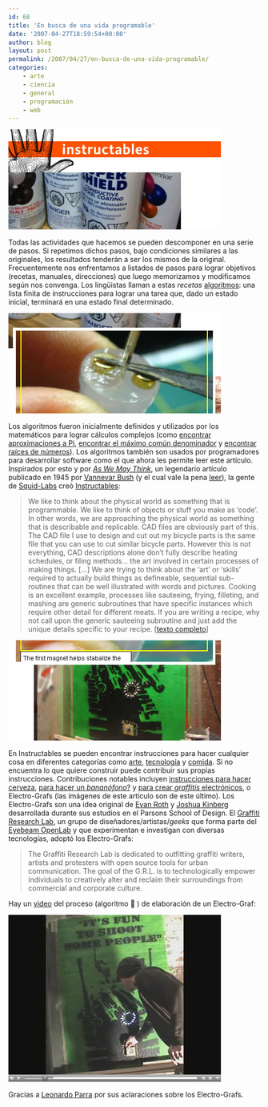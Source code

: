 ```yaml
---
id: 68
title: 'En busca de una vida programable'
date: '2007-04-27T18:59:54+00:00'
author: blog
layout: post
permalink: /2007/04/27/en-busca-de-una-vida-programable/
categories:
    - arte
    - ciencia
    - general
    - programación
    - web
---
```


[![Instructables 1](/wp-content/uploads/2007/04/instructable1.jpg)](http://www.instructables.com/id/ERK1ZODLCBEP286KBZ/ "Electro-Graf en Instructables")

Todas las actividades que hacemos se pueden descomponer en una serie de pasos. Si repetimos dichos pasos, bajo condiciones similares a las originales, los resultados tenderán a ser los mismos de la original. Frecuentemente nos enfrentamos a listados de pasos para lograr objetivos (recetas, manuales, direcciones) que luego memorizamos y modificamos según nos convenga. Los lingüistas llaman a estas *recetas* [algoritmos](http://es.wikipedia.org/wiki/Algoritmo "Algoritmo en Wikipedia"): una lista finita de instrucciones para lograr una tarea que, dado un estado inicial, terminará en una estado final determinado.

[![Instructables 2](/wp-content/uploads/2007/04/instructable2.jpg)](http://www.instructables.com/id/ERK1ZODLCBEP286KBZ/ "Electro-Graf en Instructables")

Los algoritmos fueron inicialmente definidos y utilizados por los matemáticos para lograr cálculos complejos (como [encontrar aproximaciones a Pi](http://mathworld.wolfram.com/ArchimedesAlgorithm.html "Algoritmo de Arquímedes"), [encontrar el máximo común denominador](http://mathworld.wolfram.com/EuclideanAlgorithm.html "Algoritmo de Euclides") y [encontrar raí­ces de números](http://mathworld.wolfram.com/NewtonsMethod.html "Método de Newton")). Los algoritmos también son usados por programadores para desarrollar software como el que ahora les permite leer este artí­culo. Inspirados por esto y por [*As We May Think*](http://www.theatlantic.com/doc/194507/bush "artículo en The Atlantic"), un legendario artí­culo publicado en 1945 por [Vannevar Bush](http://en.wikipedia.org/wiki/Vannevar_Bush "Vannevar Bush en Wikipedia") (y el cual vale la pena [leer](http://www.theatlantic.com/doc/194507/bush "As We May Think")), la gente de [Squid-Labs](http://www.squid-labs.com/) creó [Instructables](http://www.instructables.com/):

> We like to think about the physical world as something that is programmable. We like to think of objects or stuff you make as ‘code’. In other words, we are approaching the physical world as something that is describable and replicable. CAD files are obviously part of this. The CAD file I use to design and cut out my bicycle parts is the same file that you can use to cut similar bicycle parts. However this is not everything, CAD descriptions alone don’t fully describe heating schedules, or filing methods… the art involved in certain processes of making things. \[…\] We are trying to think about the ‘art’ or ‘skills’ required to actually build things as defineable, sequential sub-routines that can be well illustrated with words and pictures. Cooking is an excellent example, processes like sauteeing, frying, filleting, and mashing are generic subroutines that have specific instances which require other detail for different meats. If you are writing a recipe, why not call upon the generic sauteeing subroutine and just add the unique details specific to your recipe. \[[texto completo](http://www.instructables.com/about/fullstory.jsp "About Instructables")\]

[![Instructables 3](/wp-content/uploads/2007/04/instructable3.jpg)](http://www.instructables.com/id/ERK1ZODLCBEP286KBZ/ "Electro-Graf en Instructables")

En Instructables se pueden encontrar instrucciones para hacer cualquier cosa en diferentes categorí­as como [arte](http://www.instructables.com/tag/type:instructable/category:art/), [tecnologí­a](http://www.instructables.com/tag/type:instructable/category:tech/) y [comida](http://www.instructables.com/tag/type:instructable/category:food/). Si no encuentra lo que quiere construir puede contribuir sus propias instrucciones. Contribuciones notables incluyen [instrucciones para hacer cerveza](http://www.instructables.com/id/E897F4SS6AEP28750F/), [para hacer un *bananófono*?](http://www.instructables.com/id/EP4I4EWF05IO1YO/) y [para crear *graffitis* electrónicos](http://www.instructables.com/ex/i/95C0F26AF25910288451001143E7E506/), o Electro-Grafs (las imágenes de este artí­culo son de este último). Los Electro-Grafs son una idea original de [Evan Roth](http://a.parsons.edu/~roth/thesis/TEMP_graf_analysis/index.html) y [Joshua Kinberg](http://a.parsons.edu/~jk/thesis/) desarrollada durante sus estudios en el Parsons School of Design. El [Graffiti Research Lab](http://graffitiresearchlab.com/), un grupo de diseñadores/artistas/*geeks* que forma parte del [Eyebeam OpenLab](http://research.eyebeam.org/) y que experimentan e investigan con diversas tecnologías, adoptó los Electro-Grafs:

> The Graffiti Research Lab is dedicated to outfitting graffiti writers, artists and protesters with open source tools for urban communication. The goal of the G.R.L. is to technologically empower individuals to creatively alter and reclaim their surroundings from commercial and corporate culture.

Hay un [video](http://graffitiresearchlab.com/?page_id=13#video) del proceso (algoritmo 🙂 ) de elaboración de un Electro-Graf:

[![Electro-Graf](/wp-content/uploads/2007/04/electrograf.jpg)](http://graffitiresearchlab.com/?page_id=13#video "Electro-Graf en Instructables")

Gracias a [Leonardo Parra](http://www.fritolandia.com) por sus aclaraciones sobre los Electro-Grafs.